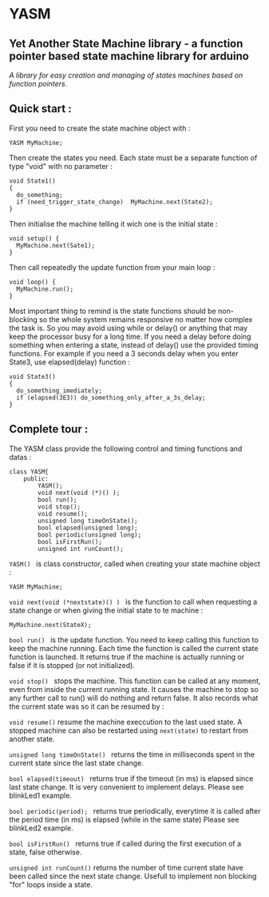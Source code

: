 # YASM
## Yet Another State Machine library - a function pointer based state machine library for arduino

*A library for easy creation and managing of states machines based on function pointers.*

## Quick start :

First you need to create the state machine object with :

` YASM MyMachine; `

Then create the states you need. Each state must be a separate function of type "void" with no parameter :
```
void State1()
{
  do_something;  
  if (need_trigger_state_change)  MyMachine.next(State2);
}
```

Then initialise the machine telling it wich one is the initial state :
```
void setup() {
  MyMachine.next(Sate1);
}
```

Then call repeatedly the update function from your main loop :
```
void loop() {
  MyMachine.run();
}
```

Most important thing to remind is the state functions should be non-blocking so the whole system remains responsive no matter
how complex the task is. So you may avoid using while or delay() or anything that may keep the processor busy for a long time.
If you need a delay before doing something when entering a state, instead of delay() use the provided timing functions.
For example if you need a 3 seconds delay when you enter State3, use elapsed(delay) function :
```
void State3()
{
  do_something_imediately;
  if (elapsed(3E3)) do_something_only_after_a_3s_delay;
}
```

## Complete tour : 

The YASM class provide the following control and timing functions and datas :
```
class YASM{
	public:
		YASM();
		void next(void (*)() );
		bool run();
		void stop();
		void resume();
		unsigned long timeOnState();
		bool elapsed(unsigned long);
		bool periodic(unsigned long);
		bool isFirstRun();
		unsigned int runCount();
```		
    
`YASM() `
is class constructor, called when creating your state machine object :

`YASM MyMachine;`


`void next(void (*nextstate)() ) `
is the function to call when requesting a state change or when giving the initial state to te machine :

`MyMachine.next(StateX);`

`bool run() `
is the update function. You need to keep calling this function to keep the machine running. 
Each time the function is called the current state function is launched. It returns true if the machine is actually 
running or false if it is stopped (or not initialized).

`void stop() `
stops the machine. This function can be called at any moment, even from inside the current running state. It
causes the machine to stop so any further call to run() will do nothing and return false. It also records what the current 
state was so it can be resumed by :

`void resume()` 
resume the machine execcution to the last used state. 
A stopped machine can also be restarted using `next(state)` to restart from another state.

`unsigned long timeOnState() `
returns the time in milliseconds spent in the current state since the last state change.

`bool elapsed(timeout) `
returns true if the timeout (in ms) is elapsed since last state change. It is very convenient to 
implement delays. Please see blinkLed1 example.

`bool periodic(period); `
returns true periodically, everytime it is called after the period time (in ms) is elapsed (while in the same state)
Please see blinkLed2 example.

`bool isFirstRun() `
returns true if called during the first execution of a state, false otherwise.

`unsigned int runCount()`
returns the number of time current state have been called since the next state change.
Usefull to implement non blocking "for" loops inside a state.





